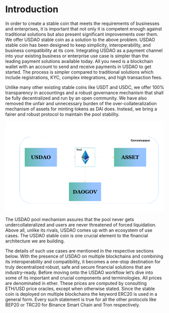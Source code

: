 # Introduction

In order to create a stable coin that meets the requirements of businesses and enterprises, it is important that not only it is competent enough against traditional solutions but also present significant improvements over them. We offer USDAO stable coin as a solution to the above problem. USDAO stable coin has been designed to keep simplicity, interoperability, and business compatibility at its core. Integrating USDAO as a payment channel into your existing business or enterprise use case is simpler than the leading payment solutions available today. All you need is a blockchain wallet with an account to send and receive payments in USDAO to get started. The process is simpler compared to traditional solutions which include registrations, KYC, complex integrations, and high transaction fees.

Unlike many other existing stable coins like USDT and USDC, we offer 100% transparency in accountings and a robust governance mechanism that shall be fully decentralized and run by an open community. We have also removed the unfair and unnecessary burden of the over-collateralization mechanism of assets for minting tokens as DAI does. Instead, we bring a fairer and robust protocol to maintain the pool stability.

![USDAO V1](../.gitbook/assets/stablecoin-diagrams-1-.png)

The USDAO pool mechanism assures that the pool never gets undercollateralized and users are never threatened of forced liquidation. Above all, unlike its rivals, USDAO comes up with an ecosystem of use cases. The USDAO stable coin is one crucial element to the financial architecture we are building.

The details of such use cases are mentioned in the respective sections below. With the presence of USDAO on multiple blockchains and combining its interoperability and compatibility, it becomes a one-stop destination for truly decentralized robust, safe and secure financial solutions that are industry-ready. Before moving onto the USDAO workflow let’s dive into some of its important and crucial components and terminologies. All prices are denominated in ether. These prices are computed by consulting ETH/USD price oracles, except when otherwise stated. Since the stable coin is deployed on multiple blockchains the keyword ERC20 is used in a general form. Every such statement is true for all the other protocols like BEP20 or TRC20 for Binance Smart Chain and Tron respectively.
